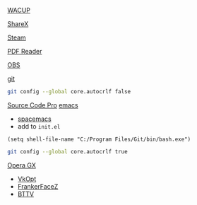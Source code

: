 [WACUP](https://getwacup.com/preview/)

[ShareX](https://getsharex.com/)

[Steam](https://store.steampowered.com/about/Steam?l=russian)

[PDF Reader](https://www.tracker-software.com/product/pdf-xchange-editor/download?fileid=733)

[OBS](https://obsproject.com/ru)

[git](https://git-scm.com/download/win)
```bash
git config --global core.autocrlf false
```
[Source Code Pro](https://fonts.google.com/specimen/Source+Code+Pro?preview.text_type=custom)
[emacs](https://www.gnu.org/software/emacs/)
- [spacemacs](https://www.spacemacs.org/)
- add to `init.el`
```elisp
(setq shell-file-name "C:/Program Files/Git/bin/bash.exe")
```

```bash
git config --global core.autocrlf true
```

[Opera GX](https://www.opera.com/gx)
- [VkOpt](https://vkopt.net/download/)
- [FrankerFaceZ](https://chrome.google.com/webstore/detail/frankerfacez/fadndhdgpmmaapbmfcknlfgcflmmmieb)
- [BTTV](https://chrome.google.com/webstore/detail/betterttv/ajopnjidmegmdimjlfnijceegpefgped)
